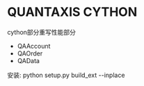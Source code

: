 # QUANTAXIS CYTHON


cython部分重写性能部分


- QAAccount
- QAOrder
- QAData


安装: python setup.py build_ext --inplace